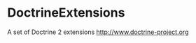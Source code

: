 DoctrineExtensions
==================

A set of Doctrine 2 extensions http://www.doctrine-project.org

